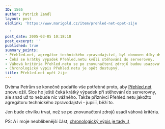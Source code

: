 ```yaml
---
ID: 1565
author: Patrick Zandl
layout: post
oldlink: 'https://www.marigold.cz/item/prehled-net-opet-zije

  '
post_date: 2005-03-05 10:18:18
post_excerpt: ''
published: true
summary_points:
- Přehled.net, agregátor technického zpravodajství, byl obnoven díky dvěma Petrům.
- Čeká se krátký výpadek Přehled.netu kvůli stěhování do serverovny.
- Váhová kritéria Přehled.netu se po znovunačtení zdrojů budou usazovat.
- Chronologický výpis Přehled.netu je opět dostupný.
title: Přehled.net opět žije
---
```


<p>Dvěma Petrům se konečně podařilo vše potřebné proto, aby <a href="http://www.prehled.net">Přehled.net</a> znovu ožil. Sice ho ještě čeká krátký výpadek při stěhování do serverovny, ale snad už to nebude nic vážného. Takže příznivci Přehled.netu jakožto agregátoru technického zpravodajství  - jupíííí, běží to. </p>

<p>Jen bude chvilku trvat, než se po znovunačtení zdrojů usadí váhová kritéria. </p>

<p>PS: A i moje neoblíbenější část, <a href="http://www.prehled.net/chrono">chronologický výpis je tady :)</a>
</p>